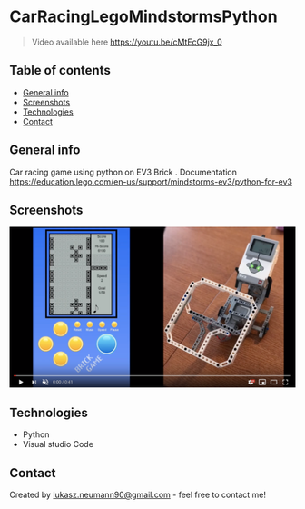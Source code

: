# CarRacingLegoMindstormsPython

> Video available here https://youtu.be/cMtEcG9jx_0

## Table of contents
* [General info](#general-info)
* [Screenshots](#screenshots)
* [Technologies](#technologies)
* [Contact](#contact)

## General info
Car racing game using python on EV3 Brick . Documentation https://education.lego.com/en-us/support/mindstorms-ev3/python-for-ev3

## Screenshots
![Example screenshot](./img/Screenshot1.png)

## Technologies
- Python
- Visual studio Code

## Contact
Created by lukasz.neumann90@gmail.com - feel free to contact me!
